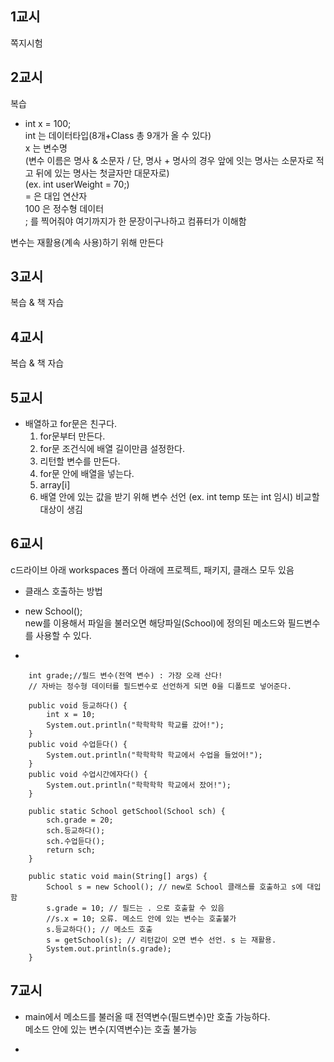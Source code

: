## 1교시
쪽지시험

## 2교시
복습        
- int x = 100;        
int 는 데이터타입(8개+Class 총 9개가 올 수 있다)     
x 는 변수명     
(변수 이름은 명사 & 소문자 / 단, 명사 + 명사의 경우 앞에 잇는 명사는 소문자로 적고 뒤에 있는 명사는 첫글자만 대문자로)       
(ex. int userWeight = 70;)     
= 은 대입 연산자        
100 은 정수형 데이터        
; 를 찍어줘야 여기까지가 한 문장이구나하고 컴퓨터가 이해함      

변수는 재활용(계속 사용)하기 위해 만든다       

## 3교시
복습 & 책 자습

## 4교시
복습 & 책 자습

## 5교시
- 배열하고 for문은 친구다.      
    1. for문부터 만든다.
    2. for문 조건식에 배열 길이만큼 설정한다.
    3. 리턴할 변수를 만든다.
    4. for문 안에 배열을 넣는다.
    5. array[i]
    6. 배열 안에 있는 값을 받기 위해 변수 선언 (ex. int temp 또는 int 임시)
        비교할 대상이 생김

## 6교시
c드라이브 아래 workspaces 폴더 아래에 프로젝트, 패키지, 클래스 모두 있음        
- 클래스 호출하는 방법        

- new School();     
new를 이용해서 파일을 불러오면 해당파일(School)에 정의된 메소드와 필드변수를 사용할 수 있다.        

- 
```
	int grade;//필드 변수(전역 변수) : 가장 오래 산다!
	// 자바는 정수형 데이터를 필드변수로 선언하게 되면 0을 디폴트로 넣어준다.
	
	public void 등교하다() {
		int x = 10;
		System.out.println("학학학학 학교를 갔어!");
	}
	public void 수업듣다() {
		System.out.println("학학학학 학교에서 수업을 들었어!");
	}
	public void 수업시간에자다() {
		System.out.println("학학학학 학교에서 잤어!");
	}
```
```
	public static School getSchool(School sch) {
		sch.grade = 20;
		sch.등교하다();
		sch.수업듣다();
		return sch;
	}

	public static void main(String[] args) {
		School s = new School(); // new로 School 클래스를 호출하고 s에 대입함
		s.grade = 10; // 필드는 . 으로 호출할 수 있음
		//s.x = 10; 오류. 메소드 안에 있는 변수는 호출불가
		s.등교하다(); // 메소드 호출
		s = getSchool(s); // 리턴값이 오면 변수 선언. s 는 재활용.
		System.out.println(s.grade);
	}
```

## 7교시
- main에서 메소드를 불러올 때 전역변수(필드변수)만 호출 가능하다.      
    메소드 안에 있는 변수(지역변수)는 호출 불가능       

- 

